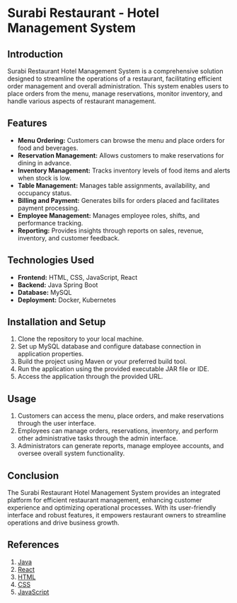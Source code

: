 # Surabi Restaurant - Hotel Management System

## Introduction
Surabi Restaurant Hotel Management System is a comprehensive solution designed to streamline the operations of a restaurant, facilitating efficient order management and overall administration. This system enables users to place orders from the menu, manage reservations, monitor inventory, and handle various aspects of restaurant management.

## Features
- **Menu Ordering:** Customers can browse the menu and place orders for food and beverages.
- **Reservation Management:** Allows customers to make reservations for dining in advance.
- **Inventory Management:** Tracks inventory levels of food items and alerts when stock is low.
- **Table Management:** Manages table assignments, availability, and occupancy status.
- **Billing and Payment:** Generates bills for orders placed and facilitates payment processing.
- **Employee Management:** Manages employee roles, shifts, and performance tracking.
- **Reporting:** Provides insights through reports on sales, revenue, inventory, and customer feedback.

## Technologies Used
- **Frontend:** HTML, CSS, JavaScript, React
- **Backend:** Java Spring Boot
- **Database:** MySQL
- **Deployment:** Docker, Kubernetes

## Installation and Setup
1. Clone the repository to your local machine.
2. Set up MySQL database and configure database connection in application properties.
3. Build the project using Maven or your preferred build tool.
4. Run the application using the provided executable JAR file or IDE.
5. Access the application through the provided URL.

## Usage
1. Customers can access the menu, place orders, and make reservations through the user interface.
2. Employees can manage orders, reservations, inventory, and perform other administrative tasks through the admin interface.
3. Administrators can generate reports, manage employee accounts, and oversee overall system functionality.

## Conclusion
The Surabi Restaurant Hotel Management System provides an integrated platform for efficient restaurant management, enhancing customer experience and optimizing operational processes. With its user-friendly interface and robust features, it empowers restaurant owners to streamline operations and drive business growth.

## References
1. [Java](https://www.java.com/)
2. [React](https://reactjs.org/)
3. [HTML](https://developer.mozilla.org/en-US/docs/Web/HTML)
4. [CSS](https://developer.mozilla.org/en-US/docs/Web/CSS)
5. [JavaScript](https://developer.mozilla.org/en-US/docs/Web/JavaScript)
